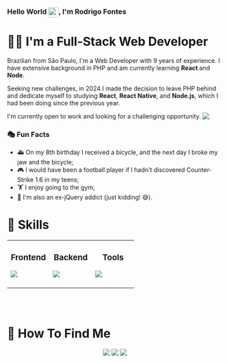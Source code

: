 ### Hello World <img src="https://github.com/rodrigofontesdev/rodrigofontesdev/assets/17281370/d7b5b233-5f71-4feb-b503-d11cc7b1f132" align="top" width="24" height="24" />, I'm Rodrigo Fontes

# 👨‍💻 I'm a Full-Stack Web Developer

Brazilian from São Paulo, I'm a Web Developer with 9 years of experience. I have extensive background in PHP and am currently learning **React** and **Node**.

Seeking new challenges, in 2024 I made the decision to leave PHP behind and dedicate myself to studying **React**, **React Native**, and **Node.js**, which I had been doing since the previous year.

I'm currently open to work and looking for a challenging opportunity. <a href="https://www.linkedin.com/in/rodrigofontesdev/"><img src="https://img.shields.io/badge/LinkedIn-0A66C2.svg?style=for-the-badge&logo=LinkedIn&logoColor=white" align="top" /></a>

### 🎭 Fun Facts

- 🚑 On my 8th birthday I received a bicycle, and the next day I broke my jaw and the bicycle;
- 🎮 I would have been a football player if I hadn't discovered Counter-Strike 1.6 in my teens;
- 🏋️ I enjoy going to the gym;
- 🥁 I'm also an ex-jQuery addict (just kidding! 😅).

# 🧰 Skills

<table align="center">
  <tbody>
    <tr>
      <td valign="top" width="33%">
        <h3 align="center">Frontend</h3>
        <a href="https://skillicons.dev">
         <img src="https://skillicons.dev/icons?i=html,css,javascript,react,nextjs,sass,styledcomponents,tailwind,bootstrap&perline=3" />
        </a>
        <br>
        <br>
      </td>
      <td valign="top" width="33%">
        <h3 align="center">Backend</h3>
        <a href="https://skillicons.dev">
         <img src="https://skillicons.dev/icons?i=nodejs,ts,php,laravel,wordpress,mysql&perline=3" />
        </a>
        <br>
        <br>
      </td>
      <td valign="top" width="33%">
        <h3 align="center">Tools</h3>
        <a href="https://skillicons.dev">
         <img src="https://skillicons.dev/icons?i=figma,docker,git,npm,yarn,postman,vite,vercel,cloudflare&perline=3" />
        </a>
        <br>
        <br>
      </td>
    </tr>
  </tbody>
</table>
<br>
<br>

# 🔎 How To Find Me

<p align="center">  
  <a href="https://www.linkedin.com/in/rodrigofontesdev/"><img src="https://img.shields.io/badge/LinkedIn-0A66C2.svg?style=for-the-badge&logo=LinkedIn&logoColor=white" /></a>
  <a href="https://discord.com/users/rodrigofontesdev"><img src="https://img.shields.io/badge/Discord-5865F2.svg?style=for-the-badge&logo=Discord&logoColor=white" /></a>
  <a href="mailto:oi@rodrigofontes.dev"><img src="https://img.shields.io/badge/Email-8A2BE2?style=for-the-badge&logo=gmail&logoColor=ffffff" /></a>
</p>
